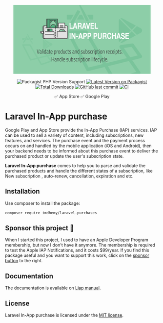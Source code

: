 <div align="center">
    <p><img width="450" src="cover.png" alt="Laravel In-app Purchase cover"></p>
    <p>
       <img alt="Packagist PHP Version Support" src="https://img.shields.io/packagist/php-v/imdhemy/laravel-purchases">
        <a href="https://packagist.org/packages/imdhemy/laravel-purchases"><img src="https://img.shields.io/packagist/v/imdhemy/laravel-purchases.svg?style=flat-square" 
alt="Latest Version on Packagist"></a>
       <a href="https://packagist.org/packages/imdhemy/laravel-purchases/stats"><img src="https://img.shields.io/packagist/dt/imdhemy/laravel-purchases.svg?style=flat-square" 
alt="Total Downloads"></a>
        <a href="https://github.com/imdhemy/laravel-in-app-purchases/commits/"><img alt="GitHub last commit" src="https://img.shields.io/github/last-commit/imdhemy/laravel-in-app-purchases"></a>
        <a href="https://github.com/imdhemy/laravel-in-app-purchases/actions/workflows/ci.yml"><img src="https://github.com/imdhemy/laravel-in-app-purchases/actions/workflows/ci.yml/badge.svg" alt="CI"></a>
    </p>
    <p> ✅ App Store ✅ Google Play </p>

</div>

# Laravel In-App purchase

Google Play and App Store provide the In-App Purchase (IAP) services. IAP can be used to sell a variety of content,
including subscriptions, new features, and services. The purchase event and the payment process occurs on and handled by
the mobile application (iOS and Android), then your backend needs to be informed about this purchase event to deliver
the purchased product or update the user's subscription state.

**Laravel In-App purchase** comes to help you to parse and validate the purchased products and handle the different
states of a subscription, like New subscription , auto-renew, cancellation, expiration and etc.

## Installation

Use composer to install the package:

```bash
composer require imdhemy/laravel-purchases
```

## Sponsor this project 🙏

When I started this project, I used to have an Apple Developer Program membership, but now I don't have it anymore.
The membership is required to test the Apple IAP Notifications, and it costs $99/year. If you find this package useful and
you want to support this work, click on the [sponsor button](https://github.com/sponsors/imdhemy) to the right.


## Documentation

The documentation is available on [Liap manual](https://imdhemy.com/laravel-iap-docs/).

## License

Laravel In-App purchase is licensed under the [MIT license](./LICENSE.md).
